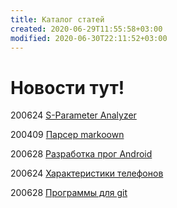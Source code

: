 ```yaml
---
title: Каталог статей
created: 2020-06-29T11:55:58+03:00
modified: 2020-06-30T22:11:52+03:00
---
```


# Новости тут!
200624 [S-Parameter Analyzer](./200624_spa.md)

200409 [Парсер markoown](./200409_md_to_html.md)

200628 [Разработка прог Android](200628_android_разработка.md)

200624 [Характеристики телефонов](./200624_характеристики_телефонов.md)

200628 [Программы для git](./200628_программы_для_git.md)